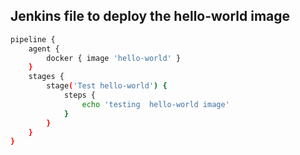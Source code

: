 ##  Jenkins file to deploy the hello-world image


```sh
pipeline {
    agent {
        docker { image 'hello-world' }
    }
    stages {
        stage('Test hello-world') {
            steps {
                echo 'testing  hello-world image'
            }
        }
    }
}

```
